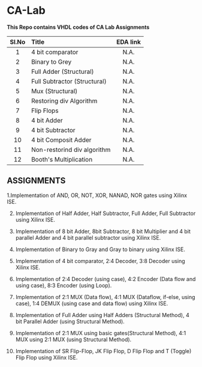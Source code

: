 # CA-Lab
__This Repo contains VHDL codes of CA Lab Assignments__

|Sl.No        | Title        |  EDA link| 
| :-------------: |:-------------|:-----:|
|1|4 bit comparator|N.A.|
|2|Binary to Grey|N.A.|
|3|Full Adder (Structural)|N.A.|
|4|Full Subtractor (Structural)|N.A.|
|5|Mux (Structural)|N.A.|
|6|Restoring div Algorithm|N.A.|
|7|Flip Flops|N.A.|
|8|4 bit Adder|N.A.|
|9|4 bit Subtractor|N.A.|
|10|4 bit Composit Adder|N.A.|
|11|Non-restorind div algorithm|N.A.|
|12|Booth's Multiplication|N.A.|




**ASSIGNMENTS**
---

1.Implementation of AND, OR, NOT, XOR, NANAD, NOR gates using Xilinx ISE.

2. Implementation of Half Adder, Half Subtractor, Full Adder, Full Subtractor using
Xilinx ISE.

3. Implementation of 8 bit Adder, 8bit Subtractor, 8 bit Multiplier and 4 bit parallel
Adder and 4 bit parallel subtractor using Xilinx ISE.

4. Implementation of Binary to Gray and Gray to binary using Xilinx ISE.
5. Implementation of 4 bit comparator, 2:4 Decoder, 3:8 Decoder using Xilinx ISE.
6. Implementation of 2:4 Decoder (using case), 4:2 Encoder (Data flow and using case),
8:3 Encoder (using Loop).
7. Implementation of 2:1 MUX (Data flow), 4:1 MUX (Dataflow, if-else, using case),
1:4 DEMUX (using case and data flow) using Xilinx ISE.
8. Implementation of Full Adder using Half Adders (Structural Method), 4 bit Parallel
Adder (using Structural Method).
9. Implementation of 2:1 MUX using basic gates(Structural Method), 4:1 MUX using
2:1 MUX (using Structural Method).
10. Implementation of SR Flip-Flop, JK Flip Flop, D Flip Flop and T (Toggle) Flip Flop
using Xilinx ISE.
